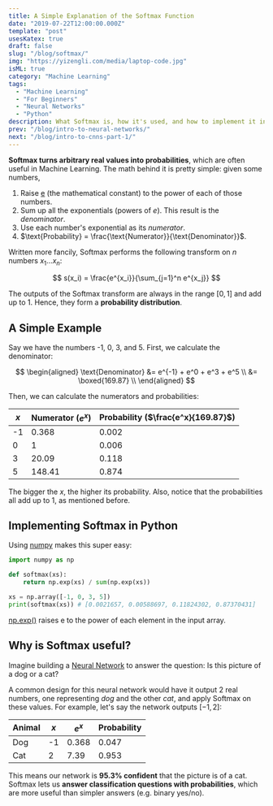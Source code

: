 ```yaml
---
title: A Simple Explanation of the Softmax Function
date: "2019-07-22T12:00:00.000Z"
template: "post"
usesKatex: true
draft: false
slug: "/blog/softmax/"
img: "https://yizengli.com/media/laptop-code.jpg"
isML: true
category: "Machine Learning"
tags:
  - "Machine Learning"
  - "For Beginners"
  - "Neural Networks"
  - "Python"
description: What Softmax is, how it's used, and how to implement it in Python.
prev: "/blog/intro-to-neural-networks/"
next: "/blog/intro-to-cnns-part-1/"
---
```


**Softmax turns arbitrary real values into probabilities**, which are often useful in Machine Learning. The math behind it is pretty simple: given some numbers,

1. Raise [e](https://en.wikipedia.org/wiki/E_(mathematical_constant)) (the mathematical constant) to the power of each of those numbers.
2. Sum up all the exponentials (powers of $e$). This result is the *denominator*.
3. Use each number's exponential as its *numerator*.
4. $\text{Probability} = \frac{\text{Numerator}}{\text{Denominator}}$.

Written more fancily, Softmax performs the following transform on $n$ numbers $x_1 \ldots x_n$:

$$
s(x_i) = \frac{e^{x_i}}{\sum_{j=1}^n e^{x_j}}
$$

The outputs of the Softmax transform are always in the range $[0, 1]$ and add up to 1. Hence, they form a **probability distribution**.

## A Simple Example

Say we have the numbers -1, 0, 3, and 5. First, we calculate the denominator:

$$
\begin{aligned}
\text{Denominator} &= e^{-1} + e^0 + e^3 + e^5 \\
&= \boxed{169.87} \\
\end{aligned}
$$

Then, we can calculate the numerators and probabilities:

| $x$ | Numerator ($e^x$) | Probability ($\frac{e^x}{169.87}$) |
| --- | --- | --- |
| -1 | 0.368 | 0.002 |
| 0 | 1 | 0.006 |
| 3 | 20.09 | 0.118 |
| 5 | 148.41 | 0.874 |

The bigger the $x$, the higher its probability. Also, notice that the probabilities all add up to 1, as mentioned before.

## Implementing Softmax in Python

Using [numpy](https://www.numpy.org/) makes this super easy:

```python
import numpy as np

def softmax(xs):
    return np.exp(xs) / sum(np.exp(xs))

xs = np.array([-1, 0, 3, 5])
print(softmax(xs)) # [0.0021657, 0.00588697, 0.11824302, 0.87370431]
```
<figcaption><a href="https://docs.scipy.org/doc/numpy/reference/generated/numpy.exp.html" target="_blank">np.exp()</a> raises e to the power of each element in the input array.</figcaption>

## Why is Softmax useful?

Imagine building a [Neural Network](/blog/intro-to-neural-networks/) to answer the question: <span class="emph-special">Is this picture of a dog or a cat?</span>

A common design for this neural network would have it output 2 real numbers, one representing _dog_ and the other _cat_, and apply Softmax on these values. For example, let's say the network outputs $[-1, 2]$:

| Animal | $x$ | $e^x$ | Probability |
| - | - | - | - |
| Dog | -1 | 0.368 | 0.047 |
| Cat | 2 | 7.39 | 0.953 |

This means our network is **95.3% confident** that the picture is of a cat. Softmax lets us **answer classification questions with probabilities**, which are more useful than simpler answers (e.g. binary yes/no).
